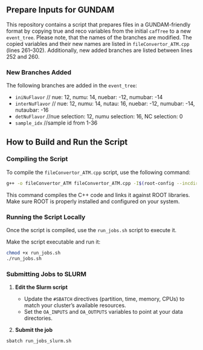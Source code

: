 
## Prepare Inputs for GUNDAM

This repository contains a script that prepares files in a GUNDAM-friendly format by copying true and reco variables from the initial `cafTree` to a new `event_tree`. Please note, that the names of the branches are modified. The copied variables and their new names are listed in `fileConvertor_ATM.cpp` (lines 261–302). Additionally, new added branches are listed between lines 252 and 260.

### New Branches Added
The following branches are added in the `event_tree`: 

- `iniNuFlavor`   // nue: 12, numu: 14, nuebar: -12, numubar: -14
- `interNuFlavor` // nue: 12, numu: 14, nutau: 16, nuebar: -12, numubar: -14, nutaubar: -16 
- `detNuFlavor`   //nue selection: 12, numu selection: 16, NC selection: 0
- `sample_idx`    //sample id from 1-36

## How to Build and Run the Script

### Compiling the Script

To compile the `fileConvertor_ATM.cpp` script, use the following command:

```bash
g++ -o fileConvertor_ATM fileConvertor_ATM.cpp -I$(root-config --incdir) $(root-config --libs) -std=c++17
```

This command compiles the C++ code and links it against ROOT libraries. Make sure ROOT is properly installed and configured on your system.

### Running the Script Locally


Once the script is compiled, use the `run_jobs.sh` script to execute it.

Make the script executable and run it:

```bash
chmod +x run_jobs.sh
./run_jobs.sh
```

### Submitting Jobs to SLURM 

1. **Edit the Slurm script**  

   - Update the `#SBATCH` directives (partition, time, memory, CPUs) to match your cluster’s available resources.  
   - Set the `OA_INPUTS` and `OA_OUTPUTS` variables to point at your data directories.

2. **Submit the job**  

```bash
sbatch run_jobs_slurm.sh
```
